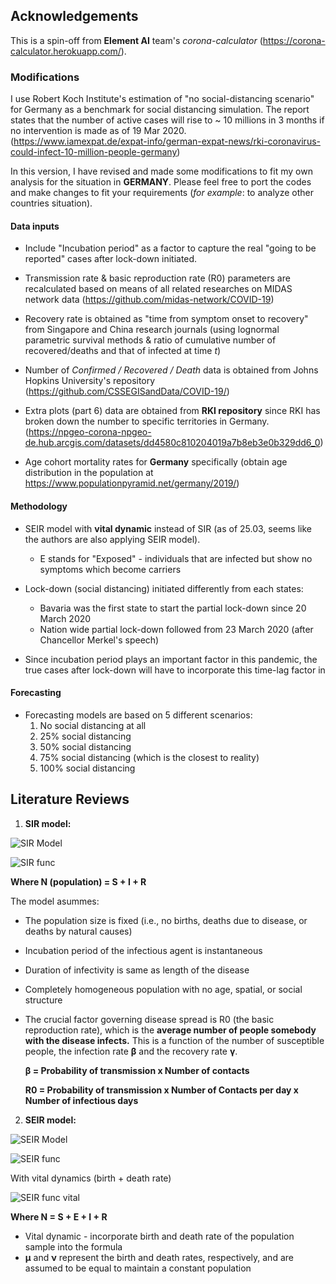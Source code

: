 ## Acknowledgements

This is a spin-off from **Element AI** team's *corona-calculator* (https://corona-calculator.herokuapp.com/).

### Modifications

I use Robert Koch Institute's estimation of "no social-distancing scenario" for Germany as a benchmark for social distancing simulation. The report states that the number of active cases will rise to ~ 10 millions in 3 months if no intervention is made as of 19 Mar 2020. (https://www.iamexpat.de/expat-info/german-expat-news/rki-coronavirus-could-infect-10-million-people-germany)

In this version, I have revised and made some modifications to fit my own analysis for the situation in **GERMANY**. Please feel free to port the codes and make changes to fit your requirements (*for example*: to analyze other countries situation). 

#### **Data inputs**

 - Include "Incubation period" as a factor to capture the real "going to be reported" cases after lock-down initiated.
 
 
 - Transmission rate & basic reproduction rate (R0) parameters are recalculated based on means of all related researches on MIDAS network data (https://github.com/midas-network/COVID-19)
 
 
 - Recovery rate is obtained as "time from symptom onset to recovery" from Singapore and China research journals (using lognormal parametric survival methods & ratio of cumulative number of recovered/deaths and that of infected at time *t*)
 
 
 - Number of *Confirmed / Recovered / Death* data is obtained from Johns Hopkins University's repository (https://github.com/CSSEGISandData/COVID-19/)
 
 
 - Extra plots (part 6) data are obtained from **RKI repository** since RKI has broken down the number to specific territories in Germany. (https://npgeo-corona-npgeo-de.hub.arcgis.com/datasets/dd4580c810204019a7b8eb3e0b329dd6_0)
 
 
 - Age cohort mortality rates for **Germany** specifically (obtain age distribution in the population at https://www.populationpyramid.net/germany/2019/)
 
 
#### **Methodology**

 - SEIR model with **vital dynamic** instead of SIR (as of 25.03, seems like the authors are also applying SEIR model).
     - E stands for "Exposed" - individuals that are infected but show no symptoms which become carriers
     
     
 - Lock-down (social distancing) initiated differently from each states:
     - Bavaria was the first state to start the partial lock-down since 20 March 2020
     - Nation wide partial lock-down followed from 23 March 2020 (after Chancellor Merkel's speech)
     
 - Since incubation period plays an important factor in this pandemic, the true cases after lock-down will have to incorporate this time-lag factor in
 
#### **Forecasting**
 - Forecasting models are based on 5 different scenarios:
     1. No social distancing at all
     2. 25% social distancing
     3. 50% social distancing
     4. 75% social distancing (which is the closest to reality)
     5. 100% social distancing
   
## Literature Reviews


1. **SIR model:**

![SIR Model](https://upload.wikimedia.org/wikipedia/commons/8/8a/SIR.PNG)

![SIR func](http://idmod.org/docs/general/_images/math/7edd99664ee58dde174cfe47bf51ade942786541.png)

**Where N (population) = S + I + R**
    
   The model asummes:

   - The population size is fixed (i.e., no births, deaths due to disease, or deaths by natural causes)
   - Incubation period of the infectious agent is instantaneous
   - Duration of infectivity is same as length of the disease
   - Completely homogeneous population with no age, spatial, or social structure
   - The crucial factor governing disease spread is R0 (the basic reproduction rate), which is the **average number of people somebody with the disease infects.** This is a function of the number of susceptible people, the infection rate **β** and the recovery rate **γ**.

        **β = Probability of transmission x Number of contacts**

        **R0 = Probability of transmission x Number of Contacts per day x Number of infectious days**


2. **SEIR model:**

![SEIR Model](https://upload.wikimedia.org/wikipedia/commons/3/3d/SEIR.PNG)

![SEIR func](http://idmod.org/docs/general/_images/math/5c34ba7654b6b1031ac83c60ea98007456d22ee3.png)


With vital dynamics (birth + death rate)

![SEIR func vital](http://idmod.org/docs/general/_images/math/7a0619d75a08582ad67f21d3a0ffb938b8576920.png)

   **Where N = S + E + I + R**
    
   - Vital dynamic - incorporate birth and death rate of the population sample into the formula
   - **μ** and **ν** represent the birth and death rates, respectively, and are assumed to be equal to maintain a constant population
